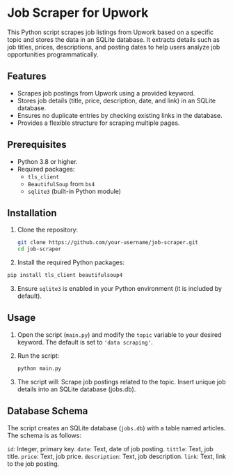 # Job Scraper for Upwork

This Python script scrapes job listings from Upwork based on a specific topic and stores the data in an SQLite database. It extracts details such as job titles, prices, descriptions, and posting dates to help users analyze job opportunities programmatically.

## Features

- Scrapes job postings from Upwork using a provided keyword.
- Stores job details (title, price, description, date, and link) in an SQLite database.
- Ensures no duplicate entries by checking existing links in the database.
- Provides a flexible structure for scraping multiple pages.

## Prerequisites

- Python 3.8 or higher.
- Required packages:
  - `tls_client`
  - `BeautifulSoup` from `bs4`
  - `sqlite3` (built-in Python module)

## Installation

1. Clone the repository:
   ```bash
   git clone https://github.com/your-username/job-scraper.git
   cd job-scraper
   ```
2. Install the required Python packages:
  ```bash
  pip install tls_client beautifulsoup4
  ```
3. Ensure `sqlite3` is enabled in your Python environment (it is included by default).
## Usage

1. Open the script (`main.py`) and modify the `topic` variable to your desired keyword. The default is set to `'data scraping'`.

2. Run the script:
   ```bash
   python main.py
   ```
3. The script will:
Scrape job postings related to the topic.
Insert unique job details into an SQLite database (jobs.db).

## Database Schema

The script creates an SQLite database (`jobs.db`) with a table named articles. The schema is as follows:

`id`: Integer, primary key.
`date`: Text, date of job posting.
`tittle`: Text, job title.
`price`: Text, job price.
`description`: Text, job description.
`link`: Text, link to the job posting.

